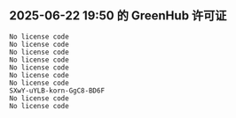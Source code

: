 ## 2025-06-22 19:50 的 GreenHub 许可证
```
No license code
No license code
No license code
No license code
No license code
No license code
No license code
SXwY-uYLB-korn-GgC8-BD6F
No license code
No license code
```
